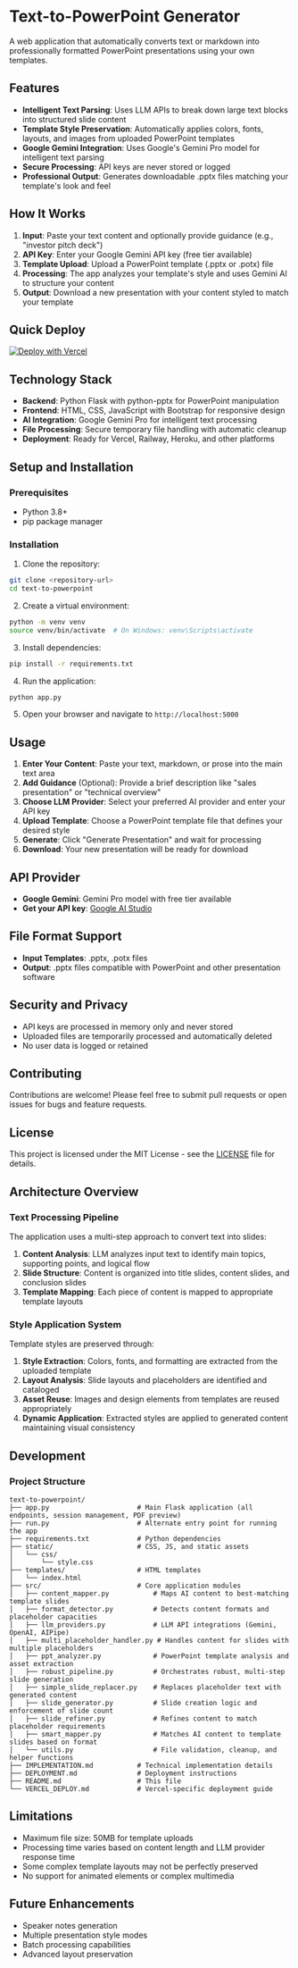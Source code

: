 # Text-to-PowerPoint Generator

A web application that automatically converts text or markdown into professionally formatted PowerPoint presentations using your own templates.

## Features

- **Intelligent Text Parsing**: Uses LLM APIs to break down large text blocks into structured slide content
- **Template Style Preservation**: Automatically applies colors, fonts, layouts, and images from uploaded PowerPoint templates
- **Google Gemini Integration**: Uses Google's Gemini Pro model for intelligent text parsing
- **Secure Processing**: API keys are never stored or logged
- **Professional Output**: Generates downloadable .pptx files matching your template's look and feel

## How It Works

1. **Input**: Paste your text content and optionally provide guidance (e.g., "investor pitch deck")
2. **API Key**: Enter your Google Gemini API key (free tier available)
3. **Template Upload**: Upload a PowerPoint template (.pptx or .potx) file
4. **Processing**: The app analyzes your template's style and uses Gemini AI to structure your content
5. **Output**: Download a new presentation with your content styled to match your template

## Quick Deploy

[![Deploy with Vercel](https://vercel.com/button)](https://vercel.com/new/clone?repository-url=https://github.com/SidhaarthShree07/txt-to-ppt-generator)

## Technology Stack

- **Backend**: Python Flask with python-pptx for PowerPoint manipulation
- **Frontend**: HTML, CSS, JavaScript with Bootstrap for responsive design
- **AI Integration**: Google Gemini Pro for intelligent text processing
- **File Processing**: Secure temporary file handling with automatic cleanup
- **Deployment**: Ready for Vercel, Railway, Heroku, and other platforms

## Setup and Installation

### Prerequisites
- Python 3.8+
- pip package manager

### Installation

1. Clone the repository:
```bash
git clone <repository-url>
cd text-to-powerpoint
```

2. Create a virtual environment:
```bash
python -m venv venv
source venv/bin/activate  # On Windows: venv\Scripts\activate
```

3. Install dependencies:
```bash
pip install -r requirements.txt
```

4. Run the application:
```bash
python app.py
```

5. Open your browser and navigate to `http://localhost:5000`

## Usage

1. **Enter Your Content**: Paste your text, markdown, or prose into the main text area
2. **Add Guidance** (Optional): Provide a brief description like "sales presentation" or "technical overview"
3. **Choose LLM Provider**: Select your preferred AI provider and enter your API key
4. **Upload Template**: Choose a PowerPoint template file that defines your desired style
5. **Generate**: Click "Generate Presentation" and wait for processing
6. **Download**: Your new presentation will be ready for download

## API Provider

- **Google Gemini**: Gemini Pro model with free tier available
- **Get your API key**: [Google AI Studio](https://makersuite.google.com/app/apikey)

## File Format Support

- **Input Templates**: .pptx, .potx files
- **Output**: .pptx files compatible with PowerPoint and other presentation software

## Security and Privacy

- API keys are processed in memory only and never stored
- Uploaded files are temporarily processed and automatically deleted
- No user data is logged or retained

## Contributing

Contributions are welcome! Please feel free to submit pull requests or open issues for bugs and feature requests.

## License

This project is licensed under the MIT License - see the [LICENSE](https://github.com/SidhaarthShree07/txt-to-ppt-generator) file for details.

## Architecture Overview

### Text Processing Pipeline
The application uses a multi-step approach to convert text into slides:

1. **Content Analysis**: LLM analyzes input text to identify main topics, supporting points, and logical flow
2. **Slide Structure**: Content is organized into title slides, content slides, and conclusion slides
3. **Template Mapping**: Each piece of content is mapped to appropriate template layouts

### Style Application System
Template styles are preserved through:

1. **Style Extraction**: Colors, fonts, and formatting are extracted from the uploaded template
2. **Layout Analysis**: Slide layouts and placeholders are identified and cataloged
3. **Asset Reuse**: Images and design elements from templates are reused appropriately
4. **Dynamic Application**: Extracted styles are applied to generated content maintaining visual consistency

## Development

### Project Structure
```
text-to-powerpoint/
├── app.py                      # Main Flask application (all endpoints, session management, PDF preview)
├── run.py                      # Alternate entry point for running the app
├── requirements.txt            # Python dependencies
├── static/                     # CSS, JS, and static assets
│   └── css/
│       └── style.css
├── templates/                  # HTML templates
│   └── index.html
├── src/                        # Core application modules
│   ├── content_mapper.py           # Maps AI content to best-matching template slides
│   ├── format_detector.py          # Detects content formats and placeholder capacities
│   ├── llm_providers.py            # LLM API integrations (Gemini, OpenAI, AIPipe)
│   ├── multi_placeholder_handler.py # Handles content for slides with multiple placeholders
│   ├── ppt_analyzer.py             # PowerPoint template analysis and asset extraction
│   ├── robust_pipeline.py          # Orchestrates robust, multi-step slide generation
│   ├── simple_slide_replacer.py    # Replaces placeholder text with generated content
│   ├── slide_generator.py          # Slide creation logic and enforcement of slide count
│   ├── slide_refiner.py            # Refines content to match placeholder requirements
│   ├── smart_mapper.py             # Matches AI content to template slides based on format
│   └── utils.py                    # File validation, cleanup, and helper functions
├── IMPLEMENTATION.md           # Technical implementation details
├── DEPLOYMENT.md               # Deployment instructions
├── README.md                   # This file
└── VERCEL_DEPLOY.md            # Vercel-specific deployment guide
```

## Limitations

- Maximum file size: 50MB for template uploads
- Processing time varies based on content length and LLM provider response time
- Some complex template layouts may not be perfectly preserved
- No support for animated elements or complex multimedia

## Future Enhancements

- Speaker notes generation
- Multiple presentation style modes
- Batch processing capabilities
- Advanced layout preservation
